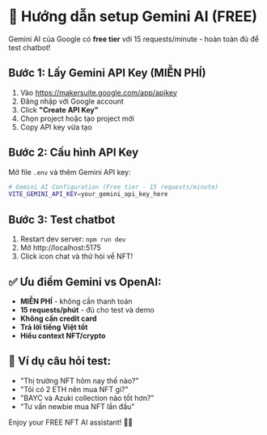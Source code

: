 # 🚀 Hướng dẫn setup Gemini AI (FREE)

Gemini AI của Google có **free tier** với 15 requests/minute - hoàn toàn đủ để test chatbot!

## Bước 1: Lấy Gemini API Key (MIỄN PHÍ)

1. Vào https://makersuite.google.com/app/apikey
2. Đăng nhập với Google account
3. Click **"Create API Key"**
4. Chọn project hoặc tạo project mới
5. Copy API key vừa tạo

## Bước 2: Cấu hình API Key

Mở file `.env` và thêm Gemini API key:

```bash
# Gemini AI Configuration (Free tier - 15 requests/minute)
VITE_GEMINI_API_KEY=your_gemini_api_key_here
```

## Bước 3: Test chatbot

1. Restart dev server: `npm run dev`
2. Mở http://localhost:5175
3. Click icon chat và thử hỏi về NFT!

## ✅ Ưu điểm Gemini vs OpenAI:

- **MIỄN PHÍ** - không cần thanh toán
- **15 requests/phút** - đủ cho test và demo
- **Không cần credit card**
- **Trả lời tiếng Việt tốt**
- **Hiểu context NFT/crypto**

## 🎯 Ví dụ câu hỏi test:

- "Thị trường NFT hôm nay thế nào?"
- "Tôi có 2 ETH nên mua NFT gì?"
- "BAYC và Azuki collection nào tốt hơn?"
- "Tư vấn newbie mua NFT lần đầu"

Enjoy your FREE NFT AI assistant! 🤖✨